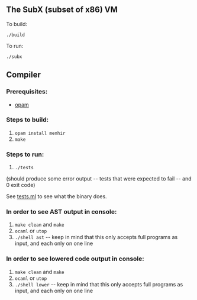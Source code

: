 ## The SubX (subset of x86) VM

To build:

  ```
  ./build
  ```

To run:

  ```
  ./subx
  ```

## Compiler

### Prerequisites:

- [opam](https://opam.ocaml.org/)

### Steps to build:

1. `opam install menhir`
2. `make`

### Steps to run:

1. `./tests`

(should produce some error output -- tests that were expected to fail -- and 0
exit code)

See [tests.ml](tests.ml) to see what the binary does.

### In order to see AST output in console:

1. `make clean` and `make`
2. `ocaml` or `utop`
3. `./shell ast` -- keep in mind that this only accepts full programs as input,
   and each only on one line

### In order to see lowered code output in console:

1. `make clean` and `make`
2. `ocaml` or `utop`
3. `./shell lower` -- keep in mind that this only accepts full programs as
   input, and each only on one line
